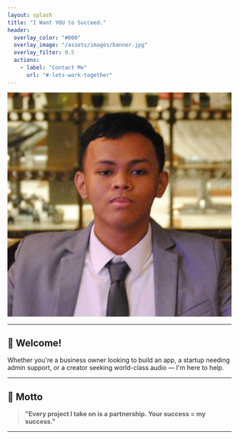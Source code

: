 ```yaml
---
layout: splash
title: "I Want YOU to Succeed."
header:
  overlay_color: "#000"
  overlay_image: "/assets/images/banner.jpg"
  overlay_filter: 0.5
  actions:
    - label: "Contact Me"
      url: "#-lets-work-together"
---
```


<div class="header-content">
  <div class="profile-picture-container">
    <img class="profile-picture" src="/assets/images/Profile-picture.jpg" alt="Jimmir Miranda">
  </div>
</div>

<meta name="description" content="Hello! I’m Jimmir Miranda, a professional virtual assistant with a passion for helping businesses thrive. Beyond administrative work, I have expertise in music composition, audio engineering, and video editing, offering a versatile skill set for creative and business projects."> 
<meta name="keywords" content="virtual assistant, music, video editing, cybersecurity, etc.">
<meta name="author" content="Jimmir Miranda">

---

## 👋 Welcome!

Whether you're a business owner looking to build an app, a startup needing admin support, or a creator seeking world-class audio — I'm here to help.

---

## 💬 Motto

> **"Every project I take on is a partnership. Your success = my success."**

---  

